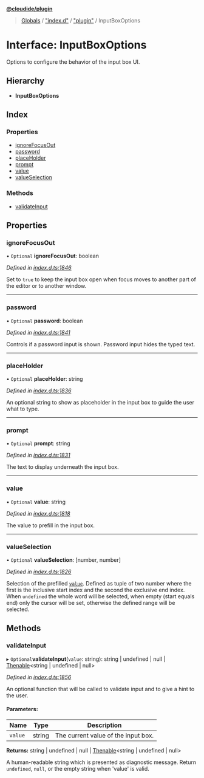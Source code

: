 **[@cloudide/plugin](../README.md)**

> [Globals](../README.md) / ["index.d"](../modules/_index_d_.md) / ["plugin"](../modules/_index_d_._plugin_.md) / InputBoxOptions

# Interface: InputBoxOptions

Options to configure the behavior of the input box UI.

## Hierarchy

* **InputBoxOptions**

## Index

### Properties

* [ignoreFocusOut](_index_d_._plugin_.inputboxoptions.md#ignorefocusout)
* [password](_index_d_._plugin_.inputboxoptions.md#password)
* [placeHolder](_index_d_._plugin_.inputboxoptions.md#placeholder)
* [prompt](_index_d_._plugin_.inputboxoptions.md#prompt)
* [value](_index_d_._plugin_.inputboxoptions.md#value)
* [valueSelection](_index_d_._plugin_.inputboxoptions.md#valueselection)

### Methods

* [validateInput](_index_d_._plugin_.inputboxoptions.md#validateinput)

## Properties

### ignoreFocusOut

• `Optional` **ignoreFocusOut**: boolean

*Defined in [index.d.ts:1846](https://github.com/huaweicloud/cloudide-plugin-api/blob/1ab5ef8/index.d.ts#L1846)*

Set to `true` to keep the input box open when focus moves to another part of the editor or to another window.

___

### password

• `Optional` **password**: boolean

*Defined in [index.d.ts:1841](https://github.com/huaweicloud/cloudide-plugin-api/blob/1ab5ef8/index.d.ts#L1841)*

Controls if a password input is shown. Password input hides the typed text.

___

### placeHolder

• `Optional` **placeHolder**: string

*Defined in [index.d.ts:1836](https://github.com/huaweicloud/cloudide-plugin-api/blob/1ab5ef8/index.d.ts#L1836)*

An optional string to show as placeholder in the input box to guide the user what to type.

___

### prompt

• `Optional` **prompt**: string

*Defined in [index.d.ts:1831](https://github.com/huaweicloud/cloudide-plugin-api/blob/1ab5ef8/index.d.ts#L1831)*

The text to display underneath the input box.

___

### value

• `Optional` **value**: string

*Defined in [index.d.ts:1818](https://github.com/huaweicloud/cloudide-plugin-api/blob/1ab5ef8/index.d.ts#L1818)*

The value to prefill in the input box.

___

### valueSelection

• `Optional` **valueSelection**: [number, number]

*Defined in [index.d.ts:1826](https://github.com/huaweicloud/cloudide-plugin-api/blob/1ab5ef8/index.d.ts#L1826)*

Selection of the prefilled [`value`](#InputBoxOptions.value). Defined as tuple of two number where the
first is the inclusive start index and the second the exclusive end index. When `undefined` the whole
word will be selected, when empty (start equals end) only the cursor will be set,
otherwise the defined range will be selected.

## Methods

### validateInput

▸ `Optional`**validateInput**(`value`: string): string \| undefined \| null \| [Thenable](_index_d_.thenable.md)\<string \| undefined \| null>

*Defined in [index.d.ts:1856](https://github.com/huaweicloud/cloudide-plugin-api/blob/1ab5ef8/index.d.ts#L1856)*

An optional function that will be called to validate input and to give a hint
to the user.

#### Parameters:

Name | Type | Description |
------ | ------ | ------ |
`value` | string | The current value of the input box. |

**Returns:** string \| undefined \| null \| [Thenable](_index_d_.thenable.md)\<string \| undefined \| null>

A human-readable string which is presented as diagnostic message.
Return `undefined`, `null`, or the empty string when 'value' is valid.
